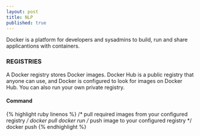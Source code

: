 ```yaml
---
layout: post
title: NLP
published: true
---
```

Docker is a platform for developers and sysadmins to build, run and share applicantions with containers.


### REGISTRIES
A Docker registry stores Docker images. Docker Hub is a public registry that anyone can use, and Docker is configured to look for images on Docker Hub. You can also run your own private registry.

#### Command
{% highlight ruby linenos %}
 /* pull required images from your configured registry */
    docker pull
    docker run
 /* push image to your configured registry */
    docker push
{% endhighlight %}
